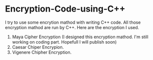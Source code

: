 # Encryption-Code-using-C++
I try to use some encrytion mathod with writing C++ code. All those encryption mathod are run by C++.
Here are the encryption I used.

1. Maya Cipher Encryption (I designed this encryption mathod. I'm still working on coding part. Hopefull I will publish soon)
2. Caesar Chiper Encrypion.
3. Vigenere Chipher Encryption.
